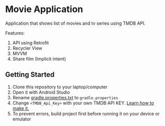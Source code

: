 # Movie Application

Application that shows list of movies and tv series using TMDB API.

Features:
1. API using Retrofit
1. Recycler View
1. MVVM
1. Share film (Implicit intent)

## Getting Started
1. Clone this repository to your laptop/computer
2. Open it with Android Studio
3. Rename [gradle.properties.txt](gradle.properties.txt) to `gradle.properties`
4. Change `<TMDB_Api_Key>` with your own TMDB API KEY. [Learn how to make it.](https://developers.themoviedb.org/3/getting-started/introduction)
5. To prevent errors, build project first before running it on your device or emulator
